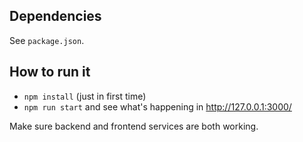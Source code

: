 ## Dependencies
See `package.json`.

## How to run it
* `npm install` (just in first time)
* `npm run start` and see what's happening in http://127.0.0.1:3000/

Make sure backend and frontend services are both working.